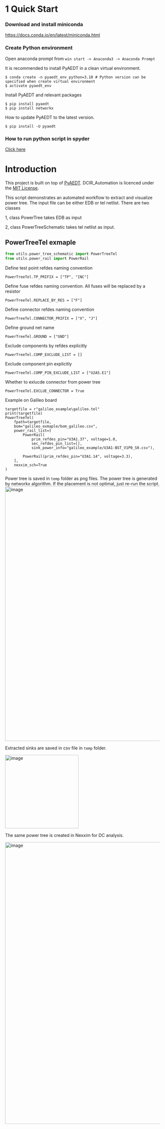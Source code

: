 # 1 Quick Start

### Download and install miniconda 
https://docs.conda.io/en/latest/miniconda.html

### Create Python environment
Open anaconda prompt from ``win start -> Anaconda3 -> Anaconda Prompt``

It is recommended to install PyAEDT in a clean virtual environment.
````
$ conda create -n pyaedt_env python=3.10 # Python version can be specified when create virtual environment
$ activate pyaedt_env
````
Install PyAEDT and relevant packages
````
$ pip install pyaedt
$ pip install networkx
````
How to update PyAEDT to the latest version.
````
$ pip install -U pyaedt
````
### How to run python script in spyder
[Click here](https://github.com/ring630/Material_Characterization/blob/main/docs/HOW_TO_RUN_PYAEDT_IN_SPYDER.md)
# Introduction

This project is built on top of
[PyAEDT](https://github.com/pyansys/PyAEDT). DCIR_Automation is licenced under
the [MIT License](https://github.com/pyansys/PyAEDT/blob/main/LICENSE).

This script demonstrates an automated workflow to extract and visualize power tree. The input file can be either EDB or
tel netlist. There are two classes

1, class PowerTree takes EDB as input

2, class PowerTreeSchematic takes tel netlist as input.

## PowerTreeTel exmaple

````python
from utils.power_tree_schematic import PowerTreeTel
from utils.power_rail import PowerRail
````

Define test point refdes naming convention

````
PowerTreeTel.TP_PRIFIX = ["TP", "INC"]
````

Define fuse refdes naming convention. All fuses will be replaced by a resistor

````
PowerTreeTel.REPLACE_BY_RES = ["F"]
````

Define connector refdes naming convention

````
PowerTreeTel.CONNECTOR_PRIFIX = ["X", "J"]
````

Define ground net name

````
PowerTreeTel.GROUND = ["GND"]
````

Exclude components by refdes explicitly

````
PowerTreeTel.COMP_EXCLUDE_LIST = []
````

Exclude component pin explicitly

````
PowerTreeTel.COMP_PIN_EXCLUDE_LIST = ["U2A5.E1"]
````

Whether to exlucde connector from power tree

````
PowerTreeTel.EXCLUE_CONNECTOR = True
````
Example on Galileo board
````
targetfile = r"galileo_example\galileo.tel"
print(targetfile)
PowerTreeTel(
    fpath=targetfile,
    bom="galileo_exmaple/bom_galileo.csv",
    power_rail_list=[
        PowerRail(
            prim_refdes_pin="U3A1.37", voltage=1.0,
            sec_refdes_pin_list=[],
            sink_power_info="galileo_example/U3A1-BST_V1P0_S0.csv"),

        PowerRail(prim_refdes_pin="U3A1.14", voltage=3.3),
    ],
    nexxim_sch=True
)
````
Power tree is saved in ``temp`` folder as png files. The power tree is generated by networkx algorithm. If the placement
is not optimal, just re-run the script.
<img width="829" alt="image" src="https://user-images.githubusercontent.com/27995305/181276100-d0c05b6b-956f-455b-adcc-3a120400f062.png">

Extracted sinks are saved in csv file in ``temp`` folder.

<img width="239" alt="image" src="https://user-images.githubusercontent.com/27995305/181278226-f43a7bd6-934e-4fc8-8bde-cd40fd079dc2.png">

The same power tree is created in Nexxim for DC analysis.

<img width="917" alt="image" src="https://user-images.githubusercontent.com/27995305/181278392-a13c45a2-0363-46b8-b480-00136f8573b8.png">

